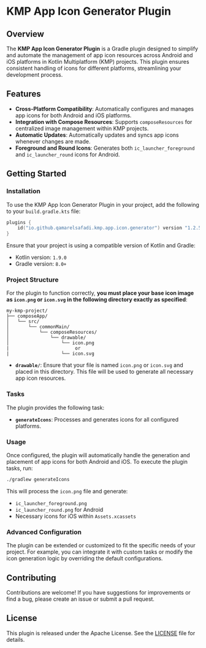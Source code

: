 # **KMP App Icon Generator Plugin**

## **Overview**

The **KMP App Icon Generator Plugin** is a Gradle plugin designed to simplify and automate the management of app icon resources across Android and iOS platforms in Kotlin Multiplatform (KMP) projects. This plugin ensures consistent handling of icons for different platforms, streamlining your development process.

## **Features**

- **Cross-Platform Compatibility**: Automatically configures and manages app icons for both Android and iOS platforms.
- **Integration with Compose Resources**: Supports `composeResources` for centralized image management within KMP projects.
- **Automatic Updates**: Automatically updates and syncs app icons whenever changes are made.
- **Foreground and Round Icons**: Generates both `ic_launcher_foreground` and `ic_launcher_round` icons for Android.

## **Getting Started**

### **Installation**

To use the KMP App Icon Generator Plugin in your project, add the following to your `build.gradle.kts` file:

```kotlin
plugins {
    id("io.github.qamarelsafadi.kmp.app.icon.generator") version "1.2.5"
}
```

Ensure that your project is using a compatible version of Kotlin and Gradle:

- Kotlin version: `1.9.0`
- Gradle version: `8.0+`

### **Project Structure**

For the plugin to function correctly, **you must place your base icon image as `icon.png` or `icon.svg` in the following directory exactly as specified**:

```
my-kmp-project/
├── composeApp/
│   └── src/
│       └── commonMain/
│           └── composeResources/
│               └── drawable/
│                   └── icon.png
|                        or 
|                   └── icon.svg

```

- **`drawable/`**: Ensure that your file is named `icon.png` or `icon.svg` and placed in this directory. This file will be used to generate all necessary app icon resources.

### **Tasks**

The plugin provides the following task:

- **`generateIcons`**: Processes and generates icons for all configured platforms.

### **Usage**

Once configured, the plugin will automatically handle the generation and placement of app icons for both Android and iOS. To execute the plugin tasks, run:

```bash
./gradlew generateIcons
```

This will process the `icon.png` file and generate:
- `ic_launcher_foreground.png`
- `ic_launcher_round.png` for Android
- Necessary icons for iOS within `Assets.xcassets`

### **Advanced Configuration**

The plugin can be extended or customized to fit the specific needs of your project. For example, you can integrate it with custom tasks or modify the icon generation logic by overriding the default configurations.

## **Contributing**

Contributions are welcome! If you have suggestions for improvements or find a bug, please create an issue or submit a pull request.

## **License**

This plugin is released under the Apache License. See the [LICENSE](https://github.com/qamarelsafadi/KMPAppIconGeneratorPlugin?tab=License-1-ov-file#readme) file for details.

